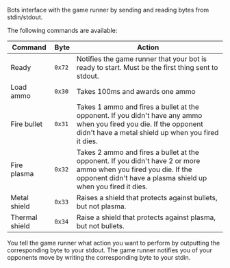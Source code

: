 Bots interface with the game runner by sending and reading bytes from stdin/stdout.

The following commands are available:

|    Command     |  Byte  | Action |
| -------------- | ------ | ------ |
| Ready          | `0x72` | Notifies the game runner that your bot is ready to start. Must be the first thing sent to stdout.
| Load ammo      | `0x30` | Takes 100ms and awards one ammo
| Fire bullet    | `0x31` | Takes 1 ammo and fires a bullet at the opponent. If you didn't have any ammo when you fired you die. If the opponent didn't have a metal shield up when you fired it dies.
| Fire plasma    | `0x32` | Takes 2 ammo and fires a bullet at the opponent. If you didn't have 2 or more ammo when you fired you die. If the opponent didn't have a plasma shield up when you fired it dies.
| Metal shield   | `0x33` | Raises a shield that protects against bullets, but not plasma.
| Thermal shield | `0x34` | Raise a shield that protects against plasma, but not bullets.

You tell the game runner what action you want to perform by outputting the corresponding byte to your stdout. The game runner notifies you of your opponents move by writing the corresponding byte to your stdin.
